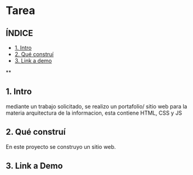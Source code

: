 # Tarea

## ÍNDICE

* [1. Intro](#)
* [2. Qué construí](#)
* [3. Link a demo](#)

**

## 1. Intro

mediante un trabajo solicitado, se realizo un portafolio/ sitio web para la materia arquitectura de la informacion, esta contiene HTML, CSS y JS

## 2. Qué construí

En este proyecto se construyo un sitio web.

## 3. Link a Demo
